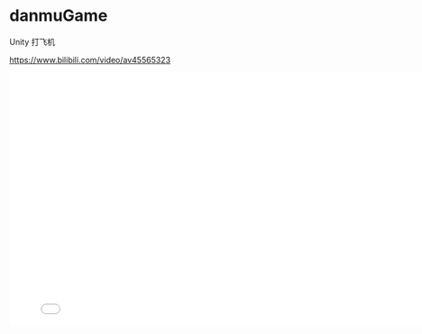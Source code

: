 # danmuGame
Unity 打飞机

https://www.bilibili.com/video/av45565323

<iframe 
    width="800" 
    height="450" 
    src="//player.bilibili.com/player.html?aid=45565323&cid=79783064&page=1"
    frameborder="0" 
    allowfullscreen>
</iframe>


